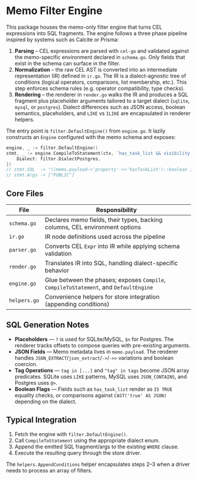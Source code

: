 # Memo Filter Engine

This package houses the memo-only filter engine that turns CEL expressions into
SQL fragments. The engine follows a three phase pipeline inspired by systems
such as Calcite or Prisma:

1. **Parsing** – CEL expressions are parsed with `cel-go` and validated against
   the memo-specific environment declared in `schema.go`. Only fields that
   exist in the schema can surface in the filter.
2. **Normalization** – the raw CEL AST is converted into an intermediate
   representation (IR) defined in `ir.go`. The IR is a dialect-agnostic tree of
   conditions (logical operators, comparisons, list membership, etc.). This
   step enforces schema rules (e.g. operator compatibility, type checks).
3. **Rendering** – the renderer in `render.go` walks the IR and produces a SQL
   fragment plus placeholder arguments tailored to a target dialect
   (`sqlite`, `mysql`, or `postgres`). Dialect differences such as JSON access,
   boolean semantics, placeholders, and `LIKE` vs `ILIKE` are encapsulated in
   renderer helpers.

The entry point is `filter.DefaultEngine()` from `engine.go`. It lazily constructs
an `Engine` configured with the memo schema and exposes:

```go
engine, _ := filter.DefaultEngine()
stmt, _ := engine.CompileToStatement(ctx, `has_task_list && visibility == "PUBLIC"`, filter.RenderOptions{
	Dialect: filter.DialectPostgres,
})
// stmt.SQL  -> "((memo.payload->'property'->>'hasTaskList')::boolean IS TRUE AND memo.visibility = $1)"
// stmt.Args -> ["PUBLIC"]
```

## Core Files

| File          | Responsibility                                                                  |
| ------------- | ------------------------------------------------------------------------------- |
| `schema.go`   | Declares memo fields, their types, backing columns, CEL environment options     |
| `ir.go`       | IR node definitions used across the pipeline                                    |
| `parser.go`   | Converts CEL `Expr` into IR while applying schema validation                    |
| `render.go`   | Translates IR into SQL, handling dialect-specific behavior                      |
| `engine.go`   | Glue between the phases; exposes `Compile`, `CompileToStatement`, and `DefaultEngine` |
| `helpers.go`  | Convenience helpers for store integration (appending conditions)                |

## SQL Generation Notes

- **Placeholders** — `?` is used for SQLite/MySQL, `$n` for Postgres. The renderer
  tracks offsets to compose queries with pre-existing arguments.
- **JSON Fields** — Memo metadata lives in `memo.payload`. The renderer handles
  `JSON_EXTRACT`/`json_extract`/`->`/`->>` variations and boolean coercion.
- **Tag Operations** — `tag in [...]` and `"tag" in tags` become JSON array
  predicates. SQLite uses `LIKE` patterns, MySQL uses `JSON_CONTAINS`, and
  Postgres uses `@>`.
- **Boolean Flags** — Fields such as `has_task_list` render as `IS TRUE` equality
  checks, or comparisons against `CAST('true' AS JSON)` depending on the dialect.

## Typical Integration

1. Fetch the engine with `filter.DefaultEngine()`.
2. Call `CompileToStatement` using the appropriate dialect enum.
3. Append the emitted SQL fragment/args to the existing `WHERE` clause.
4. Execute the resulting query through the store driver.

The `helpers.AppendConditions` helper encapsulates steps 2–3 when a driver needs
to process an array of filters.
